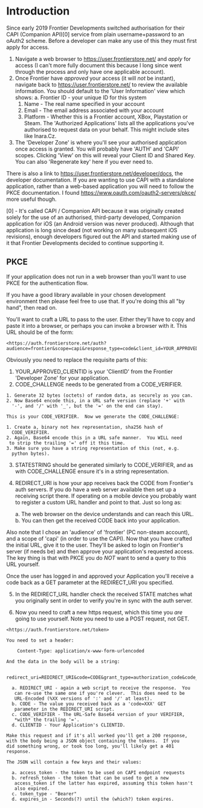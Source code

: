 Introduction
============

  Since early 2019 Frontier Developments switched authorisation for their CAPI (Companion API)[0] service from plain username+password to an oAuth2 scheme.
  Before a developer can make any use of this they must first apply for access.

1. Navigate a web browser to <https://user.frontierstore.net/> and *apply* for access (I can't more fully document this because I long since went through the process and only have one applicable account).
2. Once Frontier have *approved* your access (it will _not_ be instant), navigate back to <https://user.frontierstore.net/> to review the available information.  You should default to the 'User Information' view which shows: a. Frontier ID - your unique ID for this system
	1. Name - The real name specified in your account
	2. Email - The email address associated with your account
	3. Platform - Whether this is a Frontier account, XBox, Playstation or Steam.  The 'Authorized Applications' lists all the applications you've authorised to request data on your behalf.  This might include sites like Inara.Cz.  
3. The 'Developer Zone' is where you'll see your authorised application once access is granted.  You will probably have 'AUTH' and 'CAPI' scopes.  Clicking 'View' on this will reveal your Client ID and Shared Key.  You can also 'Regenerate key' here if you ever need to.  

  There is also a link to <https://user.frontierstore.net/developer/docs>,
 the developer documentation.  If you are wanting to use CAPI with a
 standalone application, rather than a web-based application you will
 need to follow the PKCE documentation.
   I found <https://www.oauth.com/oauth2-servers/pkce/> more useful
 though.
  
[0] - It's called CAPI / Companion API because it was originally created
solely for the use of an authorised, third-party developed, Companion
application for iOS (an Android version was never produced).  Although
that application is long since dead (not working on many subsequent iOS
revisions), enough developers figured out the API and started making use
of it that Frontier Developments decided to continue supporting it.

PKCE
----

  If your application does not run in a web browser than you'll want to
use PKCE for the authentication flow.

  If you have a good library available in your chosen development
environment then please feel free to use that.  If you're doing this all
"by hand", then read on.

  You'll want to craft a URL to pass to the user.  Either they'll have
to copy and paste it into a browser, or perhaps you can invoke a browser
with it.
  This URL should be of the form:

	<https://auth.frontierstore.net/auth?audience=frontier&scope=capi&response_type=code&client_id=YOUR_APPROVED_CLIENTID&code_challenge=CODE_CHALLENGE&code_challenge_method=S256&state=STATESTRING&redirect_uri=REDIRECT_URI>

  Obviously you need to replace the requisite parts of this:

   1. YOUR_APPROVED_CLIENTID is your 'ClientID' from the Frontier
    'Developer Zone' for your application.
   2. CODE_CHALLENGE needs to be generated from a CODE_VERIFIER.

	1. Generate 32 bytes (octets) of random data, as securely as you can.
	2. Now Base64 encode this, in a URL safe version (replace '+' with
      '-', and '/' with '_', but the '=' on the end can stay).

    This is your CODE_VERIFIER.  Now we generate the CODE_CHALLENGE:

	1. Create a, binary not hex representation, sha256 hash of
      CODE_VERIFIER.
	2. Again, Base64 encode this in a URL safe manner.  You WILL need
     to strip the trailing '=' off it this time.
	3. Make sure you have a string representation of this (not, e.g.
      python bytes).

   3. STATESTRING should be generated similarly to CODE_VERIFIER, and
    as with CODE_CHALLENGE ensure it's in a string representation.

   4. REDIRECT_URI is how your app receives back the CODE from
    Frontier's auth servers.  If you do have a web server available then
    set up a receiving script there.  If operating on a mobile device
    you probably want to register a custom URL handler and point to
    that.  Just so long as:

      a. The web browser on the device understands and can reach this
       URL.
      b. You can then get the received CODE back into your application.

  Also note that I chose an 'audience' of 'frontier' (PC non-steam
account), and a scope of 'capi' (in order to use the CAPI).
  Now that you have crafted the initial URL, give it to the user.
They'll be asked to login on Frontier's server (if needs be) and then
approve your application's requested access.  The key thing is that with
PKCE you do *NOT* want to send a query to this URL yourself.

  Once the user has logged in and approved your Application you'll
receive a code back as a GET parameter at the REDIRECT_URI you
specified.

   5. In the REDIRECT_URL handler check the received STATE matches what
    you originally sent in order to verify you're in sync with the auth
    server.

   6. Now you need to craft a new https request, which this time you *are*
    going to use yourself.  Note you need to use a POST request, not
    GET.

	<https://auth.frontierstore.net/token>

    You need to set a header:

    	Content-Type: application/x-www-form-urlencoded

    And the data in the body will be a string:

    	redirect_uri=REDIRECT_URI&code=CODE&grant_type=authorization_code&code_verifier=CODE_VERIFIER&client_id=CLIENTID

      a. REDIRECT_URI - again a web script to receive the response.  You
       can re-use the same one if you're clever.  This does need to be
       URL-Encoded (%XX versions of ':' and '/' at least).
      b. CODE - The value you received back as a 'code=XXX' GET
       parameter in the REDIRECT_URI script.
      c. CODE_VERIFIER - The URL-Safe Base64 version of your VERIFIER,
       *with* the trailing '='.
      d. CLIENTID - Your Application's CLIENTID.

    Make this request and if it's all worked you'll get a 200 response,
    with the body being a JSON object containing the tokens.  If you
    did something wrong, or took too long, you'll likely get a 401
    response.

    The JSON will contain a few keys and their values:

      a. access_token - the token to be used on CAPI endpoint requests
      b. refresh_token - the token that can be used to get a new
       access_token if the latter has expired, assuming this token hasn't
       also expired.
      c. token_type - "Bearer"
      d. expires_in - Seconds(?) until the (which?) token expires. 
